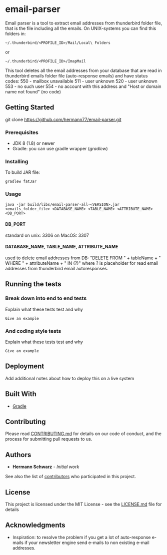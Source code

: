 # email-parser

Email parser is a tool to extract email addresses from thunderbird folder file, that is the file including all the emails. On UNIX-systems you can find this folders in:
```
~/.thunderbird/<PROFILE_ID>/Mail/Local\ Folders
```
or

```
~/.thunderbird/<PROFILE_ID>/ImapMail
```
This tool deletes all the email addresses from your database that are read in thunderbird emails folder file (auto-response emails) and have status codes:
550 - mailbox unavailable
511 - user unknown
520 - user unknown
553 - no such user
554 - no account with this address
and
"Host or domain name not found" (no code)


## Getting Started

git clone https://github.com/hermann77/email-parser.git

### Prerequisites

* JDK 8 (1.8) or newer 
* Gradle: you can use gradle wrapper (*gradlew*) 

### Installing

To build JAR file:

```
gradlew fatJar
```

### Usage
```
java -jar build/libs/email-parser-all-<VERSION>.jar <emails_folder_file> <DATABASE_NAME> <TABLE_NAME> <ATTRIBUTE_NAME> <DB_PORT>
```
#### DB_PORT
standard on unix: 3306
on MacOS: 3307

#### DATABASE_NAME, TABLE_NAME, ATTRIBUTE_NAME 
used to delete email addresses from DB: "DELETE FROM " + tableName + " WHERE " + attributeName + " IN (?)"
where ? is placeholder for read email addresses from thunderbird email autoresponses.

## Running the tests



### Break down into end to end tests

Explain what these tests test and why

```
Give an example
```

### And coding style tests

Explain what these tests test and why

```
Give an example
```

## Deployment

Add additional notes about how to deploy this on a live system

## Built With

* [Gradle](https://gradle.org/) 


## Contributing

Please read [CONTRIBUTING.md](https://gist.github.com/PurpleBooth/b24679402957c63ec426) for details on our code of conduct, and the process for submitting pull requests to us.


## Authors

* **Hermann Schwarz** - *Initial work*

See also the list of [contributors](https://github.com/hermann77/email-parser/contributors) who participated in this project.

## License

This project is licensed under the MIT License - see the [LICENSE.md](LICENSE.md) file for details

## Acknowledgments

* Inspiration: to resolve the problem if you get a lot of auto-response e-mails if your newsletter engine send e-mails to non existing e-mail addresses.

